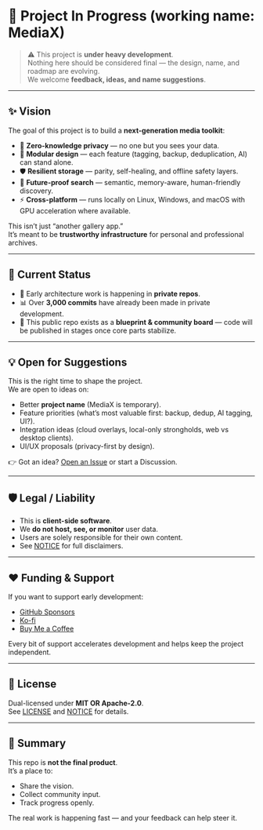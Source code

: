 
# 🚧 Project In Progress (working name: MediaX)

> ⚠️ This project is **under heavy development**.  
> Nothing here should be considered final — the design, name, and roadmap are evolving.  
> We welcome **feedback, ideas, and name suggestions**.

---

## ✨ Vision

The goal of this project is to build a **next-generation media toolkit**:

- 🔐 **Zero-knowledge privacy** — no one but you sees your data.
- 🧩 **Modular design** — each feature (tagging, backup, deduplication, AI) can stand alone.
- 🛡 **Resilient storage** — parity, self-healing, and offline safety layers.
- 🌌 **Future-proof search** — semantic, memory-aware, human-friendly discovery.
- ⚡ **Cross-platform** — runs locally on Linux, Windows, and macOS with GPU acceleration where available.

This isn’t just “another gallery app.”  
It’s meant to be **trustworthy infrastructure** for personal and professional archives.

---

## 🚀 Current Status

- 🔨 Early architecture work is happening in **private repos**.  
- 📊 Over **3,000 commits** have already been made in private development.  
- 📖 This public repo exists as a **blueprint & community board** — code will be published in stages once core parts stabilize.  

---

## 💡 Open for Suggestions

This is the right time to shape the project.  
We are open to ideas on:

- Better **project name** (MediaX is temporary).  
- Feature priorities (what’s most valuable first: backup, dedup, AI tagging, UI?).  
- Integration ideas (cloud overlays, local-only strongholds, web vs desktop clients).  
- UI/UX proposals (privacy-first by design).  

👉 Got an idea? [Open an Issue](../../issues) or start a Discussion.  

---

## 🛡️ Legal / Liability

- This is **client-side software**.  
- We **do not host, see, or monitor** user data.  
- Users are solely responsible for their own content.  
- See [NOTICE](./NOTICE) for full disclaimers.

---

## ❤️ Funding & Support

If you want to support early development:

- [GitHub Sponsors](https://github.com/sponsors/YOURHANDLE)  
- [Ko-fi](https://ko-fi.com/YOURPAGE)  
- [Buy Me a Coffee](https://buymeacoffee.com/YOURPAGE)  

Every bit of support accelerates development and helps keep the project independent.

---

## 📜 License

Dual-licensed under **MIT OR Apache-2.0**.  
See [LICENSE](./LICENSE) and [NOTICE](./NOTICE) for details.

---

## 👀 Summary

This repo is **not the final product**.  
It’s a place to:

- Share the vision.  
- Collect community input.  
- Track progress openly.  

The real work is happening fast — and your feedback can help steer it.
